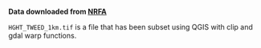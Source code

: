 **Data downloaded from [NRFA](https://nrfa.ceh.ac.uk/data/search)**

`HGHT_TWEED_1km.tif` is a file that has been subset using QGIS with clip and gdal warp functions.